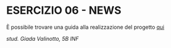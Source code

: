 # ESERCIZIO 06 - NEWS

È possibile trovare una guida alla realizzazione del progetto [qui](https://github.com/vallauri-ict/tpsi-playground-Giada-Valinotto-1/blob/main/Node.js/TypeScript/es%2006%20-%20News/Ese%2006%20News.pdf)

_stud. Giada Valinotto, 5B INF_
